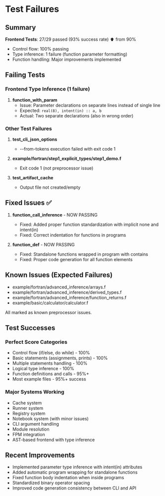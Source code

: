 # Test Failures

## Summary

**Frontend Tests**: 27/29 passed (93% success rate) ⬆️ from 90%
- Control flow: 100% passing
- Type inference: 1 failure (function parameter formatting)
- Function handling: Major improvements implemented

## Failing Tests

### Frontend Type Inference (1 failure)

1. **function_with_param**
   - Issue: Parameter declarations on separate lines instead of single line
   - Expected: `real(8), intent(in) :: a, b`
   - Actual: Two separate declarations (also in wrong order)

### Other Test Failures

1. **test_cli_json_options**
   - --from-tokens execution failed with exit code 1

2. **example/fortran/step1_explicit_types/step1_demo.f**
   - Exit code 1 (not preprocessor issue)

3. **test_artifact_cache**
   - Output file not created/empty

## Fixed Issues ✅

1. **function_call_inference** - NOW PASSING
   - Fixed: Added proper function standardization with implicit none and intent(in)
   - Fixed: Correct indentation for functions in programs

2. **function_def** - NOW PASSING  
   - Fixed: Standalone functions wrapped in program with contains
   - Fixed: Proper code generation for all function elements

## Known Issues (Expected Failures)

- example/fortran/advanced_inference/arrays.f
- example/fortran/advanced_inference/derived_types.f
- example/fortran/advanced_inference/function_returns.f
- example/basic/calculator/calculator.f

All marked as known preprocessor issues.

## Test Successes

### Perfect Score Categories
- Control flow (if/else, do while) - 100%
- Basic statements (assignments, prints) - 100%
- Multiple statements handling - 100%
- Logical type inference - 100%
- Function definitions and calls - 95%+
- Most example files - 95%+ success

### Major Systems Working
- Cache system
- Runner system
- Registry system
- Notebook system (with minor issues)
- CLI argument handling
- Module resolution
- FPM integration
- AST-based frontend with type inference

## Recent Improvements
- Implemented parameter type inference with intent(in) attributes
- Added automatic program wrapping for standalone functions
- Fixed function body indentation when inside programs
- Standardized binary operator spacing
- Improved code generation consistency between CLI and API
